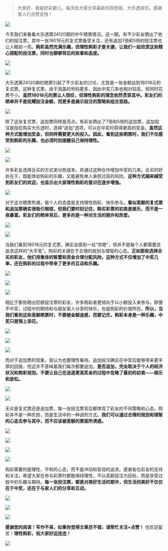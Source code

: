 

> 大家好，我是好彩颖儿，每天给大家分享最新的双色球、大乐透资讯，感谢家人们点赞支持！

![](https://cdn.jsdelivr.net/gh/wangwenjie1314/PicCDN/2024-7-12/1720763627240-image.png)


今天我们来看看大乐透第24120期的中午晒票情况。这一期，有不少彩友晒出了他们的投注票，其中一张18018元的复式票备受关注，还有追加7倍和5倍的投注票也让人眼前一亮。**购彩虽然充满乐趣，但理性购彩才是关键，让我们一起欣赏这些精心搭配的投注票，同时也聊聊背后的故事和态度。**


![](https://cdn.jsdelivr.net/gh/wangwenjie1314/PicCDN/2024-10-16/1729051054956-image.png)


![](https://cdn.jsdelivr.net/gh/wangwenjie1314/PicCDN/2024-10-16/1729051063663-image.png)



大乐透第24120期的晒票引起了不少彩友的讨论，尤其是一张金额达到18018元的复式票。这种复式票，由于涵盖的号码更多，因此中奖几率也相对较高，但同时花费不小。**虽然18018元的票让人惊叹，但理性购彩的理念依然贯穿其中。彩友们的晒单并不是炫耀投注金额，而更多是展示投注的策略和组合思路。**



![](https://cdn.jsdelivr.net/gh/wangwenjie1314/PicCDN/2024-10-16/1729051082286-image.png)




除了这张复式票，追加票同样是亮点。有彩友晒出了7倍和5倍的追加票，追加投注是指在购买大乐透时，选择“追加”选项，可以在中奖时获得更高的奖金。**虽然这种方式能增加奖金，但同样需要更大的投入。因此，看到这些晒票时，我们不仅感受到购彩的乐趣，也必须时刻提醒自己保持理性。**


![](https://cdn.jsdelivr.net/gh/wangwenjie1314/PicCDN/2024-10-16/1729051087857-image.png)



![](https://cdn.jsdelivr.net/gh/wangwenjie1314/PicCDN/2024-10-16/1729051093099-image.png)




许多彩友选择合买的方式来分担成本，并通过这种合作增加中奖的几率。合买的好处在于，既能体验购彩的乐趣，又能避免单人承担过高的风险。**这种方式越来越受到彩友们的欢迎，也显示出大家理性购彩的意识在逐步增强。**



![](https://cdn.jsdelivr.net/gh/wangwenjie1314/PicCDN/2024-10-16/1729051099282-image.png)


对于这次晒票热潮，我个人的态度是支持理性购彩、快乐参与。**看似高额的复式票和追加票确实很吸引眼球，但我们要时刻记住，购买彩票的初衷是娱乐，而不是一夜暴富。彩友们的晒单背后，更多的是一种对生活的期许和热爱。**


![](https://cdn.jsdelivr.net/gh/wangwenjie1314/PicCDN/2024-10-16/1729051216725-image.png)


![](https://cdn.jsdelivr.net/gh/wangwenjie1314/PicCDN/2024-10-16/1729051284764-image.png)


当我们看到18018元的复式票，确实会感到一丝“惊艳”，但并不是每个人都需要去追求这样的“大手笔”。购彩的关键在于合理的规划与理智的心态。**正如那些选择合买的彩友，他们用集体的智慧和资金合理分配风险，这种方式不仅增加了中奖几率，还在购彩的过程中带来了更多的互动和乐趣。**

![](https://cdn.jsdelivr.net/gh/wangwenjie1314/PicCDN/2024-10-16/1729051222072-image.png)

![](https://cdn.jsdelivr.net/gh/wangwenjie1314/PicCDN/2024-10-16/1729051230474-image.png)

![](https://cdn.jsdelivr.net/gh/wangwenjie1314/PicCDN/2024-10-16/1729051278204-image.png)


相比于那些晒出巨额投注票的彩友，许多购彩者更倾向于以小额投入来参与。即便不中奖，过程中的期待和与朋友家人分享的快乐，也是购彩的价值所在。**所以，当我们看到这些高额晒票时，不要被金额迷惑，而要记住，购彩本身是一种乐趣，中奖只是锦上添花。**


![](https://cdn.jsdelivr.net/gh/wangwenjie1314/PicCDN/2024-10-16/1729051237382-image.png)

![](https://cdn.jsdelivr.net/gh/wangwenjie1314/PicCDN/2024-10-16/1729051271342-image.png)


![](https://cdn.jsdelivr.net/gh/wangwenjie1314/PicCDN/2024-10-16/1729051292028-image.png)

而对于追加票的现象，我认为也要理性看待。追加投注确实在中奖后能够带来更丰厚的回报，但这并不意味着我们每次都要追加。**是否追加，完全取决于个人的经济状况和购彩规划。不要让自己在追逐更高奖金的过程中忽略了最初的初衷——娱乐和放松。**


![](https://cdn.jsdelivr.net/gh/wangwenjie1314/PicCDN/2024-10-16/1729051244867-image.png)

![](https://cdn.jsdelivr.net/gh/wangwenjie1314/PicCDN/2024-10-16/1729051261675-image.png)


无论是复式票还是追加票，每一张投注票背后都体现了彩友的不同策略和心态。购彩并不是一种负担，而是生活中的一种调剂方式。**我们可以通过合理的规划和理智的心态去参与其中，而不应该被高额的票面所诱惑。**


![](https://cdn.jsdelivr.net/gh/wangwenjie1314/PicCDN/2024-10-16/1729051251138-image.png)

![](https://cdn.jsdelivr.net/gh/wangwenjie1314/PicCDN/2024-10-16/1729051257292-image.png)

![](https://cdn.jsdelivr.net/gh/wangwenjie1314/PicCDN/2024-10-16/1729051297061-image.png)

![](https://cdn.jsdelivr.net/gh/wangwenjie1314/PicCDN/2024-10-16/1729051321268-image.png)


购彩需要的是理性、平和的心态，而不是冲动和盲目的追求。感谢各位彩友的支持和关注，希望大家在参与彩票时都能保持理性，不以高额投注为目标，而是享受过程中的乐趣与期待。**每一张投注票，都是对美好生活的期许，但生活的美好不仅仅在于中奖，还在于与家人们的分享和互动。**


![](https://cdn.jsdelivr.net/gh/wangwenjie1314/PicCDN/2024-10-16/1729051315360-image.png)

![](https://cdn.jsdelivr.net/gh/wangwenjie1314/PicCDN/2024-10-16/1729051309352-image.png)

![](https://cdn.jsdelivr.net/gh/wangwenjie1314/PicCDN/2024-10-16/1729051304410-image.png)


**感谢您的阅读！写作不易，如果你觉得文章还不错，请帮忙关注+点赞！** 也欢迎留言！**理性购彩，祝大家好运连连！**

![](https://cdn.jsdelivr.net/gh/wangwenjie1314/PicCDN/2024-10-16/1729051328225-image.png)

